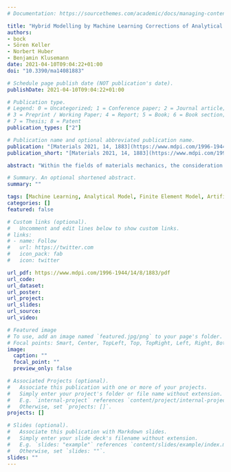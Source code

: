```yaml
---
# Documentation: https://sourcethemes.com/academic/docs/managing-content/

title: "Hybrid Modelling by Machine Learning Corrections of Analytical Model Predictions towards High-Fidelity Simulation Solutions"
authors:
- bock
- Sören Keller
- Norbert Huber
- Benjamin Klusemann
date: 2021-04-10T09:04:22+01:00
doi: "10.3390/ma14081883"

# Schedule page publish date (NOT publication's date).
publishDate: 2021-04-10T09:04:22+01:00

# Publication type.
# Legend: 0 = Uncategorized; 1 = Conference paper; 2 = Journal article;
# 3 = Preprint / Working Paper; 4 = Report; 5 = Book; 6 = Book section;
# 7 = Thesis; 8 = Patent
publication_types: ["2"]

# Publication name and optional abbreviated publication name.
publication: "[Materials 2021, 14, 1883](https://www.mdpi.com/1996-1944/14/8/1883)"
publication_short: "[Materials 2021, 14, 1883](https://www.mdpi.com/1996-1944/14/8/1883)"

abstract: "Within the fields of materials mechanics, the consideration of physical laws in machine learning predictions besides the use of data can enable low prediction errors and robustness as opposed to predictions only based on data. On the one hand, exclusive utilization of fundamental physical relationships might show significant deviations in their predictions compared to reality, due to simplifications and assumptions. On the other hand, using only data and neglecting well-established physical laws can create the need for unreasonably large data sets that are required to exhibit low bias and are usually expensive to collect. However, fundamental but simplified physics in combination with a corrective model that compensates for possible deviations, e.g., to experimental data, can lead to physics-based predictions with low prediction errors, also despite scarce data. In this article, it is demonstrated that a hybrid model approach consisting of a physics-based model that is corrected via an artificial neural network represents an efficient prediction tool as opposed to a purely data-driven model. In particular, a semi-analytical model serves as an efficient low-fidelity model with noticeable prediction errors outside its calibration domain. An artificial neural network is used to correct the semi-analytical solution towards a desired reference solution provided by high-fidelity finite element simulations, while the efficiency of the semi-analytical model is maintained and the applicability range enhanced. We utilize residual stresses that are induced by laser shock peening as a use-case example. In addition, it is shown that non-unique relationships between model inputs and outputs lead to high prediction errors and the identification of salient input features via dimensionality analysis is highly beneficial to achieve low prediction errors. In a generalization task, predictions are also outside the process parameter space of the training region while remaining in the trained range of corrections. The corrective model predictions show substantially smaller errors than purely data-driven model predictions, which illustrates one of the benefits of the hybrid modelling approach. Ultimately, when the amount of samples in the data set is reduced, the generalization of the physics-related corrective model outperforms the purely data-driven model, which also demonstrates efficient applicability of the proposed hybrid modelling approach to problems where data is scarce."

# Summary. An optional shortened abstract.
summary: ""

tags: [Machine Learning, Analytical Model, Finite Element Model, Artificial Neural Networks, Model Correction, Feature Engineering, Physics based, Data driven, Laser Shock Peening, Residual Stresses]
categories: []
featured: false

# Custom links (optional).
#   Uncomment and edit lines below to show custom links.
# links:
# - name: Follow
#   url: https://twitter.com
#   icon_pack: fab
#   icon: twitter

url_pdf: https://www.mdpi.com/1996-1944/14/8/1883/pdf
url_code:
url_dataset:
url_poster:
url_project:
url_slides:
url_source:
url_video:

# Featured image
# To use, add an image named `featured.jpg/png` to your page's folder. 
# Focal points: Smart, Center, TopLeft, Top, TopRight, Left, Right, BottomLeft, Bottom, BottomRight.
image:
  caption: ""
  focal_point: ""
  preview_only: false

# Associated Projects (optional).
#   Associate this publication with one or more of your projects.
#   Simply enter your project's folder or file name without extension.
#   E.g. `internal-project` references `content/project/internal-project/index.md`.
#   Otherwise, set `projects: []`.
projects: []

# Slides (optional).
#   Associate this publication with Markdown slides.
#   Simply enter your slide deck's filename without extension.
#   E.g. `slides: "example"` references `content/slides/example/index.md`.
#   Otherwise, set `slides: ""`.
slides: ""
---
```


